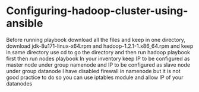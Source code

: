 # Configuring-hadoop-cluster-using-ansible
Before running playbook download all the files and keep in one directory, download jdk-8u171-linux-x64.rpm and hadoop-1.2.1-1.x86_64.rpm and keep in same directory
use cd to go the directory and then run hadoop playbook first then run nodes playbook
In your inventory keep IP to be configured as master node under group namenode and IP to be configured as slave node under group datanode
I have disabled firewall in namenode but it is not good practice to do so you can use iptables module and allow IP of your datanodes
